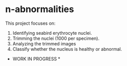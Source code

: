 # n-abnormalities

This project focuses on: 

1. Identifying seabird erythrocyte nuclei. 
2. Trimming the nuclei (1000 per specimen).
3. Analyzing the trimmed images
4. Classify whether the nucleus is healthy or abnormal.

* WORK IN PROGRESS *
